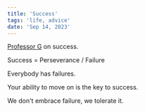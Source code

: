 ```yaml
---
title: 'Success'
tags: 'life, advice'
date: 'Sep 14, 2023'
---
```


[Professor G](https://www.youtube.com/watch?v=-gfEjOgxBfI) on success.

Success = Perseverance / Failure

Everybody has failures.

Your ability to move on is the key to success.

We don't embrace failure, we tolerate it.
